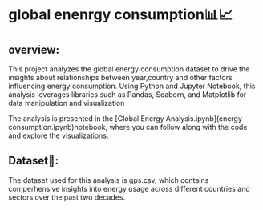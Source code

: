 # global enenrgy consumption📊📈

## overview:

This project analyzes the global energy consumption dataset to drive the insights about relationships between year,country and other factors influencing energy consumption. Using Python and Jupyter Notebook, this analysis leverages libraries such as Pandas, Seaborn, and Matplotlib for data manipulation and visualization

The analysis is presented in the  [Global Energy Analysis.ipynb](energy consumption.ipynb)notebook, where you can follow along with the code and explore the visualizations.

## Dataset📂:
The dataset used for this analysis is gps.csv, which contains comperhensive insights into energy usage across different countries and sectors over the past two decades.
